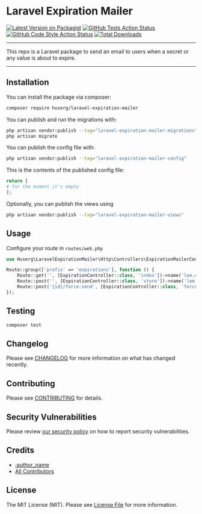 # Laravel Expiration Mailer

[![Latest Version on Packagist](https://img.shields.io/packagist/v/:vendor_slug/:package_slug.svg?style=flat-square)](https://packagist.org/packages/:vendor_slug/:package_slug)
[![GitHub Tests Action Status](https://img.shields.io/github/actions/workflow/status/:vendor_slug/:package_slug/run-tests.yml?branch=main&label=tests&style=flat-square)](https://github.com/:vendor_slug/:package_slug/actions?query=workflow%3Arun-tests+branch%3Amain)
[![GitHub Code Style Action Status](https://img.shields.io/github/actions/workflow/status/:vendor_slug/:package_slug/fix-php-code-style-issues.yml?branch=main&label=code%20style&style=flat-square)](https://github.com/:vendor_slug/:package_slug/actions?query=workflow%3A"Fix+PHP+code+style+issues"+branch%3Amain)
[![Total Downloads](https://img.shields.io/packagist/dt/:vendor_slug/:package_slug.svg?style=flat-square)](https://packagist.org/packages/:vendor_slug/:package_slug)

---

This repo is a Laravel package to send an email to users when a secret or any value is about to expire.

---

## Installation

You can install the package via composer:

```bash
composer require huserg/laravel-expiration-mailer
```

You can publish and run the migrations with:

```bash
php artisan vendor:publish --tag="laravel-expiration-mailer-migrations"
php artisan migrate
```

You can publish the config file with:

```bash
php artisan vendor:publish --tag="laravel-expiration-mailer-config"
```

This is the contents of the published config file:

```php
return [
# for the moment it's empty
];
```

Optionally, you can publish the views using

```bash
php artisan vendor:publish --tag="laravel-expiration-mailer-views"
```

## Usage

Configure your route in `routes/web.php`
```php
use Huserg\LaravelExpirationMailer\Http\Controllers\ExpirationMailerController;

Route::group(['prefix' => 'expirations'], function () {
    Route::get('', [ExpirationController::class, 'index'])->name('lem.expirations.index');
    Route::post('', [ExpirationController::class, 'store'])->name('lem.expirations.store');
    Route::post('{id}/force-send', [ExpirationController::class, 'forceSend'])->name('lem.expirations.force-send');
});
```

## Testing

```bash
composer test
```

## Changelog

Please see [CHANGELOG](CHANGELOG.md) for more information on what has changed recently.

## Contributing

Please see [CONTRIBUTING](CONTRIBUTING.md) for details.

## Security Vulnerabilities

Please review [our security policy](../../security/policy) on how to report security vulnerabilities.

## Credits

- [:author_name](https://github.com/:author_username)
- [All Contributors](../../contributors)

## License

The MIT License (MIT). Please see [License File](LICENSE.md) for more information.
